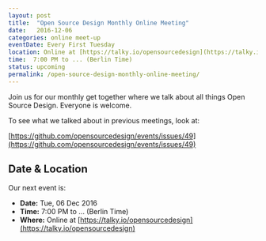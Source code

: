 ```yaml
---
layout: post
title:  "Open Source Design Monthly Online Meeting"
date:   2016-12-06
categories: online meet-up
eventDate: Every First Tuesday
location: Online at [https://talky.io/opensourcedesign](https://talky.io/opensourcedesign)
time:  7:00 PM to ... (Berlin Time)
status: upcoming
permalink: /open-source-design-monthly-online-meeting/
---
```


Join us for our monthly get together where we talk about all things Open Source Design. Everyone is welcome.

To see what we talked about in previous meetings, look at:

[https://github.com/opensourcedesign/events/issues/49](https://github.com/opensourcedesign/events/issues/49)

## Date & Location

Our next event is:

- **Date:** Tue, 06 Dec 2016
- **Time:** 7:00 PM to ... (Berlin Time)
- **Where:** Online at [https://talky.io/opensourcedesign](https://talky.io/opensourcedesign)
